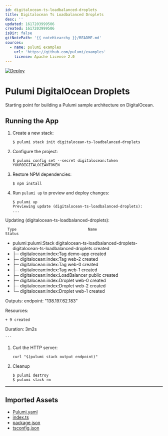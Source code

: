 ```yaml
---
id: digitalocean-ts-loadbalanced-droplets
title: Digitalocean Ts Loadbalanced Droplets
desc: ''
updated: 1617203999506
created: 1617203999506
isDir: false
gitNotePath: '{{ noteHiearchy }}/README.md'
sources:
  - name: pulumi examples
    url: 'https://github.com/pulumi/examples'
    license: Apache License 2.0
---
```

[![Deploy](https://get.pulumi.com/new/button.svg)](https://app.pulumi.com/new)

# Pulumi DigitalOcean Droplets

Starting point for building a Pulumi sample architecture on DigitalOcean.

## Running the App

1. Create a new stack:

   ```
   $ pulumi stack init digitalocean-ts-loadbalanced-droplets
   ```

2. Configure the project:

   ```
   $ pulumi config set --secret digitalocean:token YOURDIGITALOCEANTOKEN
   ```

3. Restore NPM dependencies:

   ```
   $ npm install
   ```

4. Run `pulumi up` to preview and deploy changes:

   ```
   $ pulumi up
   Previewing update (digitalocean-ts-loadbalanced-droplets):
   ...
   ```

Updating (digitalocean-ts-loadbalanced-droplets):

```
 Type                                Name                                                                         Status
```

- pulumi:pulumi:Stack                 digitalocean-ts-loadbalanced-droplets-digitalocean-ts-loadbalanced-droplets  created
- ├─ digitalocean:index:Tag           demo-app                                                                     created
- ├─ digitalocean:index:Tag           web-2                                                                        created
- ├─ digitalocean:index:Tag           web-0                                                                        created
- ├─ digitalocean:index:Tag           web-1                                                                        created
- ├─ digitalocean:index:LoadBalancer  public                                                                       created
- ├─ digitalocean:index:Droplet       web-0                                                                        created
- ├─ digitalocean:index:Droplet       web-2                                                                        created
- └─ digitalocean:index:Droplet       web-1                                                                        created

Outputs:
    endpoint: "138.197.62.183"

Resources:

```
+ 9 created
```

Duration: 3m2s

````
```
````

1. Curl the HTTP server:

   ```
   curl "$(pulumi stack output endpoint)"
   ```

2. Cleanup

   ```
   $ pulumi destroy
   $ pulumi stack rm
   ```

* * *

## Imported Assets

- [Pulumi.yaml](/assets/pulumi.yaml)
- [index.ts](/assets/index.ts)
- [package.json](/assets/package.json)
- [tsconfig.json](/assets/tsconfig.json)

